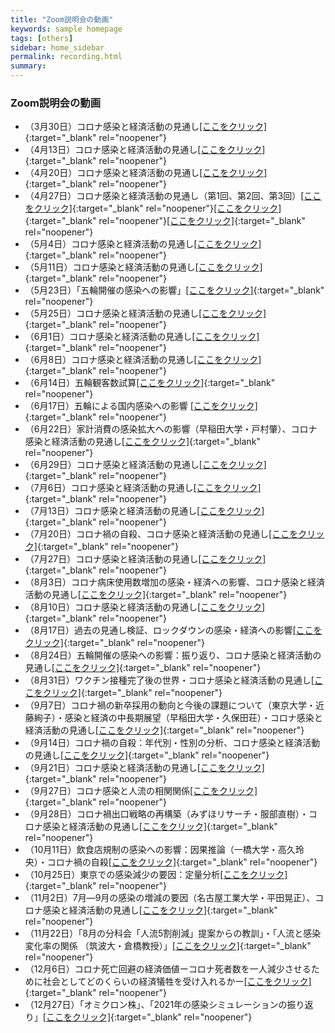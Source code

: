 ```yaml
---
title: "Zoom説明会の動画"
keywords: sample homepage
tags: [others]
sidebar: home_sidebar
permalink: recording.html
summary:
---
```


### Zoom説明会の動画



- （3月30日）コロナ感染と経済活動の見通し[[ここをクリック]](https://u-tokyo-ac-jp.zoom.us/rec/share/PSgMvoQQCNpGmODfyujp9rDeVI_zoYcAYouj_05pPi5wQgUP30CJQLgKAuQF7Ci8.rT8j01xqw4bE-5kA?startTime=1617091306000){:target="_blank" rel="noopener"}
- （4月13日）コロナ感染と経済活動の見通し[[ここをクリック]](https://u-tokyo-ac-jp.zoom.us/rec/share/X1nKq9vBFRCghWKSy9mmwglzJlv1uSBZHhOuHRty6hq_tDatnmD1g7ps7zG1yYiH.Gid9nkZ4y0DGlbya){:target="_blank" rel="noopener"}
- （4月20日）コロナ感染と経済活動の見通し[[ここをクリック]](https://u-tokyo-ac-jp.zoom.us/rec/share/yamnPfsovC4sf5spZ5WnF9B0XaQwbsb6hUVGIAP95MuWrtt5CVvliog-KXOvPh5Y.BdAIQX7ZMlovSW0c){:target="_blank" rel="noopener"}
- （4月27日）コロナ感染と経済活動の見通し（第1回、第2回、第3回）[[ここをクリック]](https://u-tokyo-ac-jp.zoom.us/rec/share/IRZvttIR2lZ-uV-juJxN4nuNCfbpilp_K8Hnn0MSxrFlHfbIqYxdxA85RVKVwA2L.qvT8wPDvrs_PbF9r){:target="_blank" rel="noopener"}[[ここをクリック]](https://u-tokyo-ac-jp.zoom.us/rec/share/G_dhZOFCnyM5TlI0ciugR8nM7HUHKa2EYdNGJeL935DfAJxI1blz8SSbfKbh68.ecBe_sCMc3GLAl67){:target="_blank" rel="noopener"}[[ここをクリック]](https://u-tokyo-ac-jp.zoom.us/rec/share/J0eCA8RF6TGcfrsYcW4k9W0crEATd7FJNYldqI4PvyZ7kWooY1kyouF1kL_NI5ot.FeAq3mRPUYgUsNhz){:target="_blank" rel="noopener"}
- （5月4日）コロナ感染と経済活動の見通し[[ここをクリック]](https://u-tokyo-ac-jp.zoom.us/rec/share/6VBdFiQOicEw63WczadVca3xb23rIvi0hDsiRhv3HJyehfaoglYWho-66Zg14CiF.xkuxA2eV2ZOUcgyD){:target="_blank" rel="noopener"}
- （5月11日）コロナ感染と経済活動の見通し[[ここをクリック]](https://u-tokyo-ac-jp.zoom.us/rec/share/9d0GUwnZrvl6whVg6WyRIHnhwZOmdu7_vlS8OiqRndZWxhK6UvPEZ3SkYTni2Jjj.9ymBhpxaFtM0NFyf){:target="_blank" rel="noopener"}
- （5月23日）「五輪開催の感染への影響」[[ここをクリック]](
  https://u-tokyo-ac-jp.zoom.us/rec/share/ehQlA6EVys2CYehi52Pdhf2TURbC4Z3p_0uhvvcU-QgR8jQ13RUqahKEwKlmbSVB.4jfNDCEVEjkgmANt?startTime=1621754628000){:target="_blank" rel="noopener"}
- （5月25日）コロナ感染と経済活動の見通し[[ここをクリック]](
  https://u-tokyo-ac-jp.zoom.us/rec/share/OI75Geb3F5g1T6N9yCCPdKCaNw052iMUKd-EwStXlYyOuJ-P5N3dsasGcamgyX9m.OYVUVxzj4rJ1DGk3?startTime=1621929900000){:target="_blank" rel="noopener"}
- （6月1日）コロナ感染と経済活動の見通し[[ここをクリック]](https://u-tokyo-ac-jp.zoom.us/rec/share/Xfzm3SYs1F2942APzA0wpQ4vKoBwUImMwMAKgmPfW16Lgyer-EF3ZsPuyt8jaE3P.874Hp7rpr2C_VQvC?startTime=1622537602000){:target="_blank" rel="noopener"}
- （6月8日）コロナ感染と経済活動の見通し[[ここをクリック]](https://u-tokyo-ac-jp.zoom.us/rec/share/-yd5patJIpV5ofxvcRYeyUsOooSMHvoddo6J_fBufJmwhn1AtmQhH9nFHk8lnqIG.XaxPTLV46F41NV_c?startTime=1623141706000){:target="_blank" rel="noopener"}
- （6月14日）五輪観客数試算[[ここをクリック]](https://u-tokyo-ac-jp.zoom.us/rec/share/c0d4HuerGp5Xy3ZvrAEHD43pwz7YnsCiFVKhNqpF77mcn_zV8YIPpyfi1WFgYd2m.H4-Ai-G25TQvrnge?startTime=1623655496000){:target="_blank" rel="noopener"}
- （6月17日）五輪による国内感染への影響 [[ここをクリック]](https://u-tokyo-ac-jp.zoom.us/rec/share/wLhQewKTLoVY5T00yi96h0FP5khCNXH4m99egtZJ5P5YtkXtNCANk-LbxmOQY8yW.4vsb-dwlCZ497iPH?startTime=1623912478000){:target="_blank" rel="noopener"}
- （6月22日）家計消費の感染拡大への影響（早稲田大学・戸村肇）、コロナ感染と経済活動の見通し[[ここをクリック]](https://u-tokyo-ac-jp.zoom.us/rec/share/MrCI7mWiOTZ6bWD4aeLRsQsmeUsjMlhCw_Qx8BOCpfzVWGOlHiwkEGgNuChSoljI.qRV1NH_6AekKYinX?startTime=1624350892000){:target="_blank" rel="noopener"}
- （6月29日）コロナ感染と経済活動の見通し[[ここをクリック]](https://u-tokyo-ac-jp.zoom.us/rec/share/0hR7Ag5NwSYRly2jTUu0B6_yHnV3fp8YseyjvL93xpJXLxzeMuF_t5soq3LsqWtg.DYrfa4QZvAYIpH-K?startTime=1624955212000){:target="_blank" rel="noopener"}
- （7月6日）コロナ感染と経済活動の見通し[[ここをクリック]](https://u-tokyo-ac-jp.zoom.us/rec/share/bPy9r225cDWdFcOwY_byyIDnmmPr3qmR4S_80vDTZpY0K2MKB53iuuddLCWgxz0.DY72_F1oyc80qYKw?startTime=1625559905000){:target="_blank" rel="noopener"}
- （7月13日）コロナ感染と経済活動の見通し[[ここをクリック]](https://u-tokyo-ac-jp.zoom.us/rec/share/Q7byEqSIXJlUgASOtgSCSdyEA-MRjLOCnPoPrkddhhl_MFm8bRgabOO-YO7doNZY.GzaFKgSI_jjPwCMg?startTime=1626166547000){:target="_blank" rel="noopener"}
- （7月20日）コロナ禍の自殺、コロナ感染と経済活動の見通し[[ここをクリック]](https://u-tokyo-ac-jp.zoom.us/rec/share/p3CfBtbJ3wCY9-zGw7ox5_Q8IO8bWSeAIycZrWm-97uyngvgBNa2Z633u6JIGS01.2JfINJQI4RxVr985?startTime=1626766836000){:target="_blank" rel="noopener"}
- （7月27日）コロナ感染と経済活動の見通し[[ここをクリック]](https://u-tokyo-ac-jp.zoom.us/rec/share/a1FaJC9gq0Ein1etiN8maA-v98kFPW5iTflKHZ1UxC4-jidOR390lYCh4yJGorm9.-u_pfqPG7AqZHhn8?startTime=1627372184000){:target="_blank" rel="noopener"}
- （8月3日）コロナ病床使用数増加の感染・経済への影響、コロナ感染と経済活動の見通し[[ここをクリック]](https://u-tokyo-ac-jp.zoom.us/rec/share/JMp_CEcMRztI0SJuXwxryPkfXREnF2EyYu9ThkzmaGjt3s2zwKTltVwU79xNxmZ_.YntbDlLP3mpCVgZX?startTime=1627977158000){:target="_blank" rel="noopener"}
- （8月10日）コロナ感染と経済活動の見通し[[ここをクリック]](https://u-tokyo-ac-jp.zoom.us/rec/share/kG5Csnt7FkDrVJxfk5t3kXfnz8WLKRLA7pfAcvLZHH8JxONTqOqCyA-vw8wh7lK4.tXGsMC_2iT0KJlkl?startTime=1628581893000){:target="_blank" rel="noopener"}
- （8月17日）過去の見通し検証、ロックダウンの感染・経済への影響[[ここをクリック]](https://u-tokyo-ac-jp.zoom.us/rec/share/Mfmd3LFhTjFmL8RP2Wf24Zq09bTJ2unY5TpPfwhAcjz2L7O5FfN8tIH6-S_g3C0.CtEE9mebI5cqmXEX?startTime=1629186590000){:target="_blank" rel="noopener"}
- （8月24日）五輪開催の感染への影響：振り返り、コロナ感染と経済活動の見通し[[ここをクリック]](https://u-tokyo-ac-jp.zoom.us/rec/share/HQtjfIaZoxhwfDfcl4F5SM57ZyvIyy9iByLqxqsDwJo4_BIvCfr0IZlcc3BBfmEH.dt5fCdFEXEnzQUX5?startTime=1629791347000){:target="_blank" rel="noopener"}
- （8月31日）ワクチン接種完了後の世界・コロナ感染と経済活動の見通し[[ここをクリック]](https://u-tokyo-ac-jp.zoom.us/rec/share/ccFYK_uNqvon4VfCxo66exsoqOvM8s1VcrsXzxPS27dn7g52giJSOZ-GGADPkdMm.ngHadLttL0w-Q4KQ?startTime=1630395886000){:target="_blank" rel="noopener"}
- （9月7日）コロナ禍の新卒採用の動向と今後の課題について（東京大学・近藤絢子）・感染と経済の中長期展望（早稲田大学・久保田荘）・コロナ感染と経済活動の見通し[[ここをクリック]](https://u-tokyo-ac-jp.zoom.us/rec/share/g1QKCaL4DRX5Jqe9xaGMS1dBEh9APiGPSxkSuRrnI_Krkx5CPNauBuyNB4jyZNlv.c6iRQVGJmfV8TyRw?startTime=1630999296000){:target="_blank" rel="noopener"}
- （9月14日）コロナ禍の自殺：年代別・性別の分析、コロナ感染と経済活動の見通し[[ここをクリック]](https://u-tokyo-ac-jp.zoom.us/rec/share/Qke3AEROWgNxdjFpf0tKlXFCysivSZb3DnO8dMuBEd99xyWV-5okHbtI0sOzDHLb.AUguxBU_uXKo-Q6X?startTime=1632209402000){:target="_blank" rel="noopener"}
- （9月21日）コロナ感染と経済活動の見通し[[ここをクリック]](https://u-tokyo-ac-jp.zoom.us/rec/share/Jjfm9p4EE48Epqyv9D1IlTWv2kebBs3p-5Oy5Zt_EOF1sDVGVslmhStnhlw2bKM.YiyHtF0nAXJILaoI?startTime=1632725824000){:target="_blank" rel="noopener"}
- （9月27日）コロナ感染と人流の相関関係[[ここをクリック]](https://u-tokyo-ac-jp.zoom.us/rec/share/OQGEbVHC-X0lylnase2GBnV_bVXp8Zy9Nvnia4W52SCR4z3syHrfcg5XG9T_iA0.CLOXyIyt5xLWTV17?startTime=1632725824000){:target="_blank" rel="noopener"}
- （9月28日）コロナ禍出口戦略の再構築（みずほリサーチ・服部直樹）・コロナ感染と経済活動の見通し[[ここをクリック]](https://u-tokyo-ac-jp.zoom.us/rec/share/sBSaD2IfbB_tUQyZH7Y4UzZ8X_x6ZvVcp_ThZqFbX5DhdRiZ2lRmIwLNniVtF4cc.qTqjIcJQSwrQK4Io?startTime=1632807697000){:target="_blank" rel="noopener"}
- （10月11日）飲食店規制の感染への影響：因果推論（一橋大学・高久玲央）・コロナ禍の自殺[[ここをクリック]](https://u-tokyo-ac-jp.zoom.us/rec/share/W_YBdLA0uIEW5MrxNuRHXZD3R8xWcu3sTFmC7De_G0b_oFaWbJwi7yGOWJyp1NZC.x175YfZXrnPJuSGR?startTime=1633935232000){:target="_blank" rel="noopener"}
- （10月25日）東京での感染減少の要因：定量分析[[ここをクリック]](https://u-tokyo-ac-jp.zoom.us/rec/share/oyV5I8RNiAid1MPJG0sJx-dGU4NyqYoXw4LCbdfBtUDI7rffyeve4OZBQJVjgjJP.Q3DSn4mDGDCXhZ0B?startTime=1635144748000){:target="_blank" rel="noopener"}
- （11月2日）7月―9月の感染の増減の要因（名古屋工業大学・平田晃正）、コロナ感染と経済活動の見通し[[ここをクリック]](https://u-tokyo-ac-jp.zoom.us/rec/share/Xf0oKbupF-6_FNhNNEtVCUI7OxY4JtjJp-lptbQ0jcwSCj_AxP6Xl-WW6axMIgNr.5E7YleJKAliEmKQV?startTime=1635836134000){:target="_blank" rel="noopener"}
- （11月22日）「8月の分科会「人流5割削減」提案からの教訓」・「人流と感染変化率の関係 （筑波大・倉橋教授）」[[ここをクリック]](https://u-tokyo-ac-jp.zoom.us/rec/share/LobC-5rbev1mpsNz8ggHdy4tnWsTNnt_T9j5wo5jtTHRGblLVZ82tT73N5usKQAx.wFBKgewY1_pLGKRZ?startTime=1637566433000){:target="_blank" rel="noopener"}
- （12月6日）コロナ死亡回避の経済価値ーコロナ死者数を一人減少させるために社会としてどのくらいの経済犠牲を受け入れるかー[[ここをクリック]](https://u-tokyo-ac-jp.zoom.us/rec/share/xwyIs_Zw8RrYOt0QdFL9rIxTQnrFf72Mo037XxuEgpPPIlwSkZe2nnIEsZBYkdHc.HIJQ8QeXaxAEXDj6?startTime=1638774732000){:target="_blank" rel="noopener"}
- （12月27日）「オミクロン株」、「2021年の感染シミュレーションの振り返り」[[ここをクリック]](https://u-tokyo-ac-jp.zoom.us/rec/share/z1MmBBpICqQyjvSaWj76Jwoy9ycXFU00gR9fqeZ2wwh8c9oYLXOVC98DtTvk3uUt.VxD8HdCC9sp5JWbS?startTime=1640585891000){:target="_blank" rel="noopener"}

